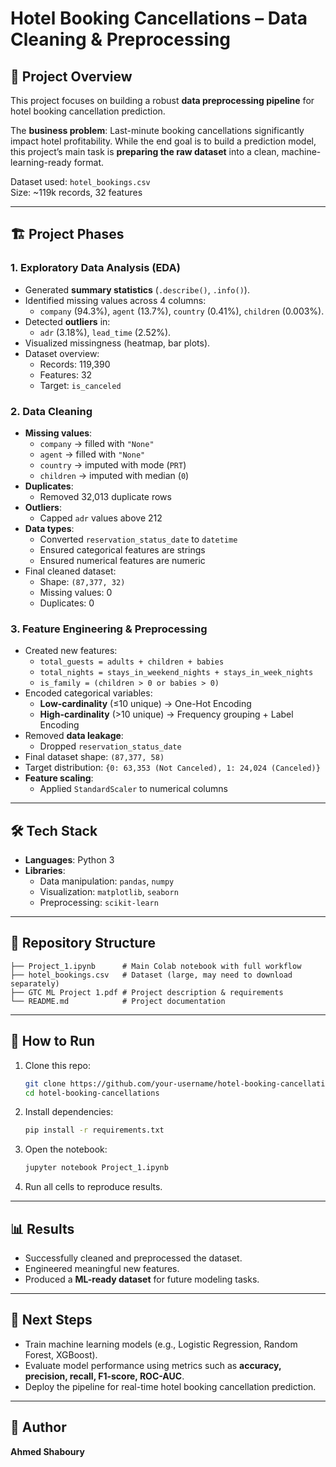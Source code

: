 # Hotel Booking Cancellations – Data Cleaning & Preprocessing

## 📌 Project Overview
This project focuses on building a robust **data preprocessing pipeline** for hotel booking cancellation prediction.  

The **business problem**: Last-minute booking cancellations significantly impact hotel profitability. While the end goal is to build a prediction model, this project’s main task is **preparing the raw dataset** into a clean, machine-learning-ready format.

Dataset used: `hotel_bookings.csv`  
Size: ~119k records, 32 features  

---

## 🏗️ Project Phases

### 1. Exploratory Data Analysis (EDA)
- Generated **summary statistics** (`.describe()`, `.info()`).
- Identified missing values across 4 columns:
  - `company` (94.3%), `agent` (13.7%), `country` (0.41%), `children` (0.003%).
- Detected **outliers** in:
  - `adr` (3.18%), `lead_time` (2.52%).
- Visualized missingness (heatmap, bar plots).
- Dataset overview:
  - Records: 119,390
  - Features: 32
  - Target: `is_canceled`

### 2. Data Cleaning
- **Missing values**:
  - `company` → filled with `"None"`
  - `agent` → filled with `"None"`
  - `country` → imputed with mode (`PRT`)
  - `children` → imputed with median (`0`)
- **Duplicates**:
  - Removed 32,013 duplicate rows
- **Outliers**:
  - Capped `adr` values above 212
- **Data types**:
  - Converted `reservation_status_date` to `datetime`
  - Ensured categorical features are strings
  - Ensured numerical features are numeric
- Final cleaned dataset:
  - Shape: `(87,377, 32)`
  - Missing values: 0
  - Duplicates: 0

### 3. Feature Engineering & Preprocessing
- Created new features:
  - `total_guests = adults + children + babies`
  - `total_nights = stays_in_weekend_nights + stays_in_week_nights`
  - `is_family = (children > 0 or babies > 0)`
- Encoded categorical variables:
  - **Low-cardinality** (≤10 unique) → One-Hot Encoding
  - **High-cardinality** (>10 unique) → Frequency grouping + Label Encoding
- Removed **data leakage**:
  - Dropped `reservation_status_date`
- Final dataset shape: `(87,377, 58)`
- Target distribution: `{0: 63,353 (Not Canceled), 1: 24,024 (Canceled)}`
- **Feature scaling**:
  - Applied `StandardScaler` to numerical columns

---

## 🛠️ Tech Stack
- **Languages**: Python 3
- **Libraries**:  
  - Data manipulation: `pandas`, `numpy`  
  - Visualization: `matplotlib`, `seaborn`  
  - Preprocessing: `scikit-learn`  

---

## 📂 Repository Structure
```
├── Project_1.ipynb      # Main Colab notebook with full workflow
├── hotel_bookings.csv   # Dataset (large, may need to download separately)
├── GTC ML Project 1.pdf # Project description & requirements
└── README.md            # Project documentation
```

---

## 🚀 How to Run
1. Clone this repo:
   ```bash
   git clone https://github.com/your-username/hotel-booking-cancellations.git
   cd hotel-booking-cancellations
   ```
2. Install dependencies:
   ```bash
   pip install -r requirements.txt
   ```
3. Open the notebook:
   ```bash
   jupyter notebook Project_1.ipynb
   ```
4. Run all cells to reproduce results.

---

## 📊 Results
- Successfully cleaned and preprocessed the dataset.
- Engineered meaningful new features.
- Produced a **ML-ready dataset** for future modeling tasks.

---

## 📌 Next Steps
- Train machine learning models (e.g., Logistic Regression, Random Forest, XGBoost).
- Evaluate model performance using metrics such as **accuracy, precision, recall, F1-score, ROC-AUC**.
- Deploy the pipeline for real-time hotel booking cancellation prediction.

---

## 👤 Author
**Ahmed Shaboury**  
